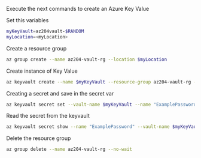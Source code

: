 Execute the next commands to create an Azure Key Value

Set this variables
```bash
myKeyVault=az204vault-$RANDOM
myLocation=<myLocation>
```

Create a resource group
```bash
az group create --name az204-vault-rg --location $myLocation
```

Create instance of Key Value
```bash
az keyvault create --name $myKeyVault --resource-group az204-vault-rg --location $myLocation
```

Creating a secret and save in the secret var
```bash
az keyvault secret set --vault-name $myKeyVault --name "ExamplePassword" --value "hVFkk965BuUv"
```

Read the secret from the keyvault
```bash
az keyvault secret show --name "ExamplePassword" --vault-name $myKeyVault
```

Delete the resource group
```bash
az group delete --name az204-vault-rg --no-wait
```
